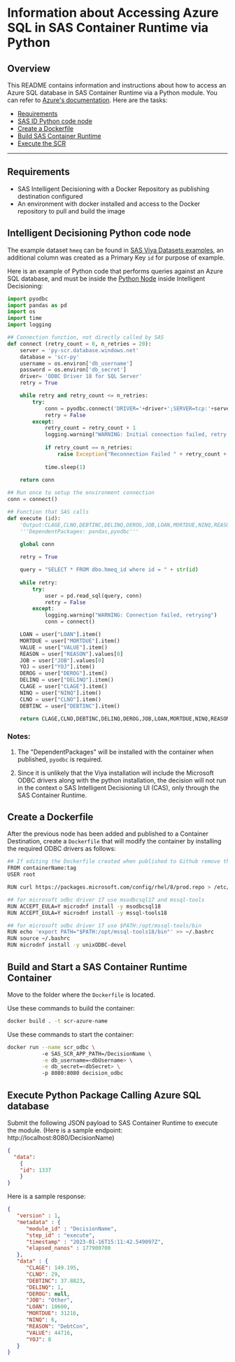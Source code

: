 # Information about Accessing Azure SQL in SAS Container Runtime via Python

## Overview<a name="intro"></a>

This README contains information and instructions about how to access an Azure SQL database in SAS Container Runtime via a Python module. You can refer to [Azure's documentation](https://learn.microsoft.com/en-us/azure/azure-sql/database/connect-query-python?view=azuresql). Here are the tasks:

* [Requirements](#req)
* [SAS ID Python code node](#code)
* [Create a Dockerfile](#dockerfile)
* [Build SAS Container Runtime](#build)
* [Execute the SCR](#exec)

---

## Requirements<a name="req"></a>

- SAS Intelligent Decisioning with a Docker Repository as publishing destination configured
- An environment with docker installed and access to the Docker repository to pull and build the image

## Intelligent Decisioning Python code node <a name="code"></a>

The example dataset `hmeq` can be found in [SAS Viya Datasets examples](https://support.sas.com/documentation/onlinedoc/viya/examples.htm), an additional column was created as a Primary Key `id` for purpose of example.

Here is an example of Python code that performs queries against an Azure SQL database, and must be inside the [Python Node](https://go.documentation.sas.com/doc/en/edmcdc/v_030/edmug/n04vfc1flrz8jsn1o5jblnbgx6i3.htm) inside Intelligent Decisioning:


```python
import pyodbc
import pandas as pd
import os 
import time
import logging

## Connection function, not directly called by SAS
def connect (retry_count = 0, n_retries = 20):
    server = 'py-scr.database.windows.net'
    database = 'scr-py'
    username = os.environ['db_username']
    password = os.environ['db_secret']
    driver= 'ODBC Driver 18 for SQL Server'
    retry = True

    while retry and retry_count <= n_retries:
        try:
            conn = pyodbc.connect('DRIVER='+driver+';SERVER=tcp:'+server+';PORT=1433;DATABASE='+database+';UID='+username+';PWD='+ password) 
            retry = False
        except:
            retry_count = retry_count + 1
            logging.warning("WARNING: Initial connection failed, retry attempt " + str(retry_count))
            
            if retry_count == n_retries:
                raise Exception("Reconnection Failed " + retry_count + " times, aborting") 
                
            time.sleep(1)
    
    return conn

## Run once to setup the environment connection
conn = connect()

## Function that SAS calls
def execute (id):
    'Output:CLAGE,CLNO,DEBTINC,DELINQ,DEROG,JOB,LOAN,MORTDUE,NINQ,REASON,VALUE,YOJ'
    '''DependentPackages: pandas,pyodbc'''
	
    global conn

    retry = True

    query = "SELECT * FROM dbo.hmeq_id where id = " + str(id)
    
    while retry:
        try:
            user = pd.read_sql(query, conn)
            retry = False
        except:
            logging.warning("WARNING: Connection failed, retrying")
            conn = connect()

    LOAN = user["LOAN"].item()
    MORTDUE = user["MORTDUE"].item()
    VALUE = user["VALUE"].item()
    REASON = user["REASON"].values[0]
    JOB = user["JOB"].values[0]
    YOJ = user["YOJ"].item()
    DEROG = user["DEROG"].item()
    DELINQ = user["DELINQ"].item()
    CLAGE = user["CLAGE"].item()
    NINQ = user["NINQ"].item()
    CLNO = user["CLNO"].item()
    DEBTINC = user["DEBTINC"].item() 

    return CLAGE,CLNO,DEBTINC,DELINQ,DEROG,JOB,LOAN,MORTDUE,NINQ,REASON,VALUE,YOJ

```

### Notes: 

1. The "DependentPackages" will be installed with the container when published, `pyodbc` is required.

2. Since it is unlikely that the Viya installation will include the Microsoft ODBC drivers along with the python installation, the decision will not run in the context o SAS Intelligent Decisioning UI (CAS), only through the SAS Container Runtime.

## Create a Dockerfile<a name="dockerfile"></a>

After the previous node has been added and published to a Container Destination, create a `Dockerfile` that will modify the container by installing the required ODBC drivers as follows:

```sh
## If editing the Dockerfile created when published to Github remove the "FROM" row
FROM containerName:tag
USER root

RUN curl https://packages.microsoft.com/config/rhel/8/prod.repo > /etc/yum.repos.d/mssql-release.repo

## for microsoft odbc driver 17 use msodbcsql17 and mssql-tools
RUN ACCEPT_EULA=Y microdnf install -y msodbcsql18
RUN ACCEPT_EULA=Y microdnf install -y mssql-tools18

## for microsoft odbc driver 17 use $PATH:/opt/mssql-tools/bin
RUN echo 'export PATH="$PATH:/opt/mssql-tools18/bin"' >> ~/.bashrc
RUN source ~/.bashrc
RUN microdnf install -y unixODBC-devel
```

## Build and Start a SAS Container Runtime Container<a name="build"></a>

Move to the folder where the `Dockerfile` is located.

Use these commands to build the container:

```sh
docker build . -t scr-azure-name
```

Use these commands to start the container:

```sh
docker run --name scr_odbc \ 
           -e SAS_SCR_APP_PATH=/DecisionName \
           -e db_username=<dbUsername> \
           -e db_secret=<dbSecret> \  
           -p 8080:8080 decision_odbc
```

## Execute Python Package Calling Azure SQL database<a name="exec"></a>

Submit the following JSON payload to SAS Container Runtime to execute the module. (Here is a sample endpoint: http://localhost:8080/DecisionName)

```json
{
  "data":
    {
    "id": 1337
    }
}
```

Here is a sample response:

```json
{
   "version" : 1,
   "metadata" : {
      "module_id" : "DecisionName",
      "step_id" : "execute",
      "timestamp" : "2023-01-16T15:11:42.549097Z",
      "elapsed_nanos" : 177900700
   },
   "data" : {
      "CLAGE": 149.195,
      "CLNO": 29,
      "DEBTINC": 37.8823,
      "DELINQ": 1,
      "DEROG": null,
      "JOB": "Other",
      "LOAN": 10600,
      "MORTDUE": 31216,
      "NINQ": 6,
      "REASON": "DebtCon", 
      "VALUE": 44716,
      "YOJ": 8
   }
}
```
